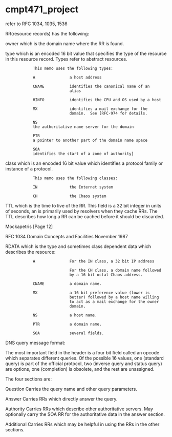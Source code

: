 # cmpt471_project
refer to RFC 1034, 1035, 1536


RR(resource records) has the following:

owner           which is the domain name where the RR is found.

type            which is an encoded 16 bit value that specifies the type
                of the resource in this resource record.  Types refer to
                abstract resources.

                This memo uses the following types:

                A               a host address

                CNAME           identifies the canonical name of an
                                alias

                HINFO           identifies the CPU and OS used by a host

                MX              identifies a mail exchange for the
                                domain.  See [RFC-974 for details.

                NS
                the authoritative name server for the domain

                PTR
                a pointer to another part of the domain name space

                SOA
                identifies the start of a zone of authority]

class           which is an encoded 16 bit value which identifies a
                protocol family or instance of a protocol.

                This memo uses the following classes:

                IN              the Internet system

                CH              the Chaos system

TTL             which is the time to live of the RR.  This field is a 32
                bit integer in units of seconds, an is primarily used by
                resolvers when they cache RRs.  The TTL describes how
                long a RR can be cached before it should be discarded.




Mockapetris                                                    [Page 12]

 
RFC 1034             Domain Concepts and Facilities        November 1987


RDATA           which is the type and sometimes class dependent data
                which describes the resource:

                A               For the IN class, a 32 bit IP address

                                For the CH class, a domain name followed
                                by a 16 bit octal Chaos address.

                CNAME           a domain name.

                MX              a 16 bit preference value (lower is
                                better) followed by a host name willing
                                to act as a mail exchange for the owner
                                domain.

                NS              a host name.

                PTR             a domain name.

                SOA             several fields.



DNS query message format:

The most important field in the header is a four bit field called an
opcode which separates different queries.  Of the possible 16 values,
one (standard query) is part of the official protocol, two (inverse
query and status query) are options, one (completion) is obsolete, and
the rest are unassigned.

The four sections are:

Question        Carries the query name and other query parameters.

Answer          Carries RRs which directly answer the query.

Authority       Carries RRs which describe other authoritative servers.
                May optionally carry the SOA RR for the authoritative
                data in the answer section.

Additional      Carries RRs which may be helpful in using the RRs in the
                other sections.
